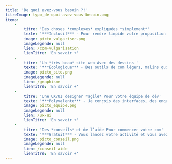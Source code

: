 ```yaml
---
title: 'De quoi avez-vous besoin ?!'
titreImage: typo_de-quoi-avez-vous-besoin.png
items:
    -
        titre: 'Des choses *complexes* expliquées *simplement*'
        texte: '***Inclusif*** - Pour rendre limpide votre proposition de valeur, favoriser l’accès au droit, prendre des décisions collectives vraiment partagées... Vidéos, infographies, articles, wiki : mes productions s’ancrent dans une étude approfondie de vos publics et de votre sujet.'
        image: picto_vulgariser.png
        imageLegende: null
        lien: /com-vulgarisation
        lienTitre: 'En savoir +'
    -
        titre: 'Un *très beau* site web Avec des dessins '
        texte: '***Écologique*** - Des outils de com légers, malins qui reflètent et honorent vos activités et votre identité. Le tout soutenu par la puissance expressive et sensible de l’illustration...'
        image: picto_site.png
        imageLegende: null
        lien: /graphisme
        lienTitre: 'En savoir +'
    -
        titre: 'Une UX/UI designer *agile* Pour votre équipe de dèv'
        texte: '***Polyvalente*** - Je conçois des interfaces, des enquêtes et des tests users et je m’intègre à votre équipe jusqu’à la réalisation (maquettes graphiques, HTML/CSS, création de composants React, Vue.js...).'
        image: picto_equipe.png
        imageLegende: null
        lien: /ux-ui
        lienTitre: 'En savoir +'
    -
        titre: 'Des *conseils* et de l’aide Pour commencer votre com'
        texte: '***Gratuit*** - Vous lancez votre activité et vous avez besoin de savoir où mettre votre énergie et votre argent côté com. Je vous propose 1h pour défricher ou vous aider à prendre des décisions.'
        image: picto_conseil.png
        imageLegende: null
        lien: /conseil-aide
        lienTitre: 'En savoir +'
---
```

